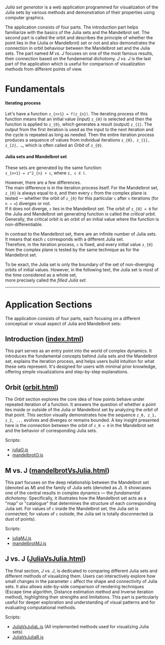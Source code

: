 *Julia set generator* is a web application programmed for visualization of the Julia sets by various methods and demonstration of their properties using computer graphics.

The application consists of four parts. The introduction part helps familiarize with the basics of the Julia sets and the Mandelbrot set. The second part is called the orbit and 
describes the principle of whether the point lies in the (Julia or Mandelbrot) set or not and also demonstrates the connection in orbit behaviour between the Mandelbrot set and 
the Julia sets. The part named *M vs. J* focuses on one of the most famous results, their connection based on the fundamental dichotomy. *J vs. J* is the last part of the application which is useful 
for comparison of visualization methods from different points of view.

# Fundamentals 

#### Iterating process

Let's have a function `z_{n+1} = f(z_{n})`. The iterating process of this function means that an initial value (input) `z_{0}` is selected and then the function is applied to `z_{0}`, 
which generates a result (output) `z_{1}`. The output from the first iteration is used as the input to the next iteration and the cycle is repeated as long as needed. 
Then the entire iteration process produces a sequence of values from individual iterations `z_{0}, z_{1}, z_{2}, …`, which is often called an *Orbit* of `z_{0}`.

#### Julia sets and Mandelbrot set

These sets are generated by the same function:  
`z_{n+1} = z^2_{n} + c`, where `z, c ∈ ℂ`.

However, there are a few differences.  
The main difference is in the iteration process itself. For the Mandelbrot set, `z_{0}` is always equal to `0`, and then every `c` from the complex plane is tested — whether the orbit of `z_{0}` for this particular `c` after `n` iterations (for `n → ∞`) diverges or not.  
If it does not diverge, `c` lies in the Mandelbrot set. The orbit of `z_{0} = 0` for the Julia and Mandelbrot set generating function is called the *critical orbit*.  
Generally, the critical orbit is an orbit of an initial value where the function is non-differentiable.

In contrast to the Mandelbrot set, there are an infinite number of Julia sets. It means that each `c` corresponds with a different Julia set.  
Therefore, in the iteration process, `c` is fixed, and every initial value `z_{0}` from the complex plane is tested by the same technique as for the Mandelbrot set.

To be exact, the Julia set is only the boundary of the set of non-diverging orbits of initial values. However, in the following text, the Julia set is most of the time considered as a whole set,  
more precisely called the *filled Julia set*.

---

# Application Sections

The application consists of four parts, each focusing on a different conceptual or visual aspect of Julia and Mandelbrot sets:

## Introduction ([index.html](https://github.com/Machar6/JuliaSetGenerator/blob/main/index.html))

This part serves as an entry point into the world of complex dynamics. It introduces the fundamental concepts behind Julia sets and the Mandelbrot set, explains the iteration process, and helps users build intuition for what these sets represent. It's designed for users with minimal prior knowledge, offering simple visualizations and step-by-step explanations.

## Orbit ([orbit.html](https://github.com/Machar6/JuliaSetGenerator/blob/main/orbit.html))

The *Orbit* section explores the core idea of how points behave under repeated iteration of a function. It answers the question of whether a point lies inside or outside of the Julia or Mandelbrot set by analyzing the *orbit* of that point. This section visually demonstrates how the sequence `z_0, z_1, z_2, ...` evolves and diverges or remains bounded. A key insight presented here is the connection between the orbit of `z_0 = 0` in the Mandelbrot set and the behavior of corresponding Julia sets.

Scripts:
- [juliaO.js](https://github.com/Machar6/FractalGenerator/blob/main/juliaO.js)
- [mandelbrotO.js](https://github.com/Machar6/FractalGenerator/blob/main/mandelbrotO.js)

## M vs. J ([mandelbrotVsJulia.html](https://github.com/Machar6/JuliaSetGenerator/blob/main/mandelbrotVsJulia.html))

This part focuses on the deep relationship between the Mandelbrot set (denoted as *M*) and the family of Julia sets (denoted as *J*). It showcases one of the central results in complex dynamics — the *fundamental dichotomy*. Specifically, it illustrates how the Mandelbrot set acts as a "map" or "catalogue" that determines the structure of each corresponding Julia set. For values of `c` inside the Mandelbrot set, the Julia set is connected; for values of `c` outside, the Julia set is totally disconnected (a dust of points).

Scripts:
- [juliaMJ.js](https://github.com/Machar6/FractalGenerator/blob/main/juliaMJ.js)
- [mandelbrotMJ.js](https://github.com/Machar6/FractalGenerator/blob/main/mandelbrotMJ.js)

## J vs. J ([JuliaVsJulia.html](https://github.com/Machar6/JuliaSetGenerator/blob/main/mandelbrotVsJulia.html))

The final section, *J vs. J*, is dedicated to comparing different Julia sets and different methods of visualizing them. Users can interactively explore how small changes in the parameter `c` affect the shape and connectivity of Julia sets. It also allows side-by-side comparison of rendering techniques (Escape time algorithm, Distance estimation method and Inverse iteration method), highlighting their strengths and limitations. This part is particularly useful for deeper exploration and understanding of visual patterns and for evaluating computational methods.

Scripts:
- [JuliaVsJuliaL.js](https://github.com/Machar6/FractalGenerator/blob/main/JuliaVsJuliaL.js) (All implemented methods used for visualizing Julia sets)
- [JuliaVsJuliaR.js](https://github.com/Machar6/FractalGenerator/blob/main/JuliaVsJuliaR.js)

